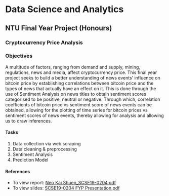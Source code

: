 # Data Science and Analytics

## NTU Final Year Project (Honours)

### Cryptocurrency Price Analysis

### Objectives
A multitude of factors, ranging from demand and supply, mining, regulations, news and media, affect cryptocurrency price. This final year project seeks to build a better understanding of news events’ influence on bitcoin price by establishing correlations between bitcoin price and the types of news that actually have an effect on it. This is done through the use of Sentiment Analysis on news titles to obtain sentiment scores categorised to be positive, neutral or negative. Through which, correlation coefficients of bitcoin price vs sentiment score of news events can be obtained, allowing for the plotting of time series for bitcoin prices vs sentiment scores of news events, thereby allowing for analysis and allowing us to draw inferences.

#### Tasks
1. Data collection via web scraping
2. Data cleaning & preprocessing
3. Sentiment Analysis
4. Prediction Model

#### References
- To view report: [Neo Kai Shuen_SCSE19-0204.pdf](https://github.com/kai-shuen-neo/ds_PriceAnalysis/blob/main/Neo%20Kai%20Shuen_SCSE19-0204.pdf)
- To view slides: [SCSE19-0204 FYP Presentation.pdf
](https://github.com/kai-shuen-neo/ds_PriceAnalysis/blob/main/SCSE19-0204%20FYP%20Presentation.pdf)
